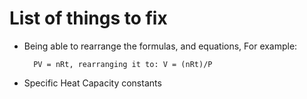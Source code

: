 List of things to fix
===

- Being able to rearrange the formulas, and equations,
    For example:

        PV = nRt, rearranging it to: V = (nRt)/P

- Specific Heat Capacity constants